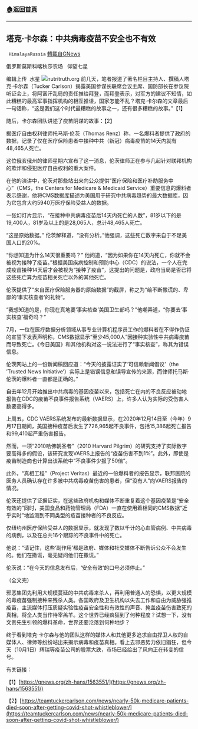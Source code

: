 ###  [:house:返回首頁](https://github.com/ourhimalayas/txt)
---


## 塔克·卡尔森：中共病毒疫苗不安全也不有效
` HimalayaRussia` [轉載自GNews](https://gnews.org/zh-hans/1567939/)

俄罗斯莫斯科喀秋莎农场   仰望七星

编辑上传  水星
![](https://assets.gnews.org/wp-content/uploads/2021/10/V.jpg)nutritruth.org
前几天，笔者报道了著名栏目主持人、撰稿人塔克·卡尔森（Tucker Carlson）揭露美国参谋长联席会议主席、国防部长在参议院听证会上，将阿富汗乱局的责任推给拜登，而拜登表示，对军方的建议不知情，如此糟糕的最高军事指挥机构的相互推诿，国家怎能不乱？塔克·卡尔森的文章最后一句话称，“这是我们这个时代最糟糕的故事之一，还有很多糟糕的故事。”【1】

随后，卡尔森团队讲述了疫苗阴谋的故事：【2】

据医疗自由权利律师托马斯·伦茨（Thomas Renz）称，一名爆料者提供了政府的数据，记录了仅在医疗保险患者中接种中共（新冠）病毒疫苗的14天内就有48,465人死亡。

这位俄亥俄州的律师星期六宣布了这一消息，伦茨律师正在参与几起针对联邦机构的欺诈和侵犯医疗自由权利的重大案件。

在他的演讲中，伦茨对那些站出来向公众提供“医疗保险和医疗补助服务中心”（CMS，the Centers for Medicare & Medicaid Service）重要信息的爆料者表示感谢，他将CMS数据库描述为美国用于研究中共病毒趋势的最大数据库，因为它包含大约5940万医疗保险受益人的数据。

一张幻灯片显示，“在接种中共病毒疫苗后14天内死亡的人数”，81岁以下的是19,400人，81岁及以上的是28,065人，总计48,465人死亡。

“这是原始数据。” 伦茨解释道，“没有分析。”他强调，这些死亡数字来自于不足美国人口的20%。

“你想知道为什么14天很重要吗？” 他问道，“因为如果你在14天内死亡，你就不会被视为接种了疫苗。”根据美国疾病控制和预防中心（CDC）的说法，一个人在完成疫苗接种14天后才会被视为“接种了疫苗”，这提出的问题是，政府当局是否已将这些死亡算为疫苗相关死亡以外的其他死亡。

伦茨提供了“来自医疗保险服务器的原始数据”的截屏，称之为“给不断撒谎的、卑鄙的‘事实核查者’的礼物”。

“我想知道的是，你现在真地要‘事实核查’美国卫生部吗？”他嘲弄道，“你要去‘事实核查’福奇吗？”

7月，一位在医疗数据分析领域从事专业计算机程序员工作的爆料者在不得作伪证的宣誓下发表声明称，CMS数据显示“至少45,000人”因接种实验性中共病毒疫苗而导致死亡。《今日美国》和其他机构对这一说法进行了“事实核查”，称其为错误信息。

伦茨网站上的一份新闻稿回应道：“今天的披露证实了‘可信赖新闻倡议’（the ’Trusted News Initiative’）实际上是错误信息和误导宣传的来源，而律师托马斯·伦茨的爆料者一直都是正确的。”

自去年12月开始推出中共病毒的基因疫苗以来，包括死亡在内的不良反应被动地报告在CDC的疫苗不良事件报告系统（VAERS）上，许多人认为实际的受伤害人数要高得多。

上周五，CDC VAERS系统发布的最新数据显示，在2020年12月14日至（今年）9月17日期间，美国接种疫苗后发生了726,965起不良事件，包括15,386起死亡报告和99,410起严重伤害报告。

然而，一项“2010哈佛朝圣者”（2010 Harvard Pilgrim）的研究支持了实际数字要高得多的假设，该研究发现VAERS上报告的“疫苗伤害不到1%”。此外，即使是疫苗制造商也计算出该系统中“不良事件少报了50倍”。

此外，“真相工程”（Project Veritas）最近的一份爆料者的报告显示，联邦医院的医务人员确认存在许多被中共病毒疫苗伤害的患者，但“没有人”向VAERS报告的情况。

伦茨还提供了证据证实，在这些政府机构和媒体不断重复着这个基因疫苗是“安全有效的”同时，美国食品和药物管理局（FDA）一直在使用着相同的CMS数据“近乎实时”地监测到不同类型的疫苗接种者的不良反应。

仅纽约州医疗保险受益人的数据显示，就发现了数以千计的心血管病例、中共病毒的病例，以及在总共16个跟踪的不良事件中的死亡。

他说：“请记住，这些‘副作用’都是政府、媒体和社交媒体不断告诉公众不会发生的。他们在撒谎，毫无疑问他们在撒谎。”

伦茨说：“在今天的信息发布后，‘安全有效’的口号必须停止。”

（全文完）

邪恶集团先利用大规模蔓延的中共病毒来杀人，再利用普通人的恐惧，以更大规模的毒疫苗强制接种来残杀人类。各国政府及卫生机构以失去工作和自由为威胁强推疫苗，主流媒体打压质疑实验性疫苗安全性和有效性的声音、掩盖疫苗伤害致死的真相，将全人类当作待宰羔羊。这个世界已经疯狂到了何种程度？试想一下，没有文贵先生引领的爆料革命，世界还要沦落到何种地步？

终于看到塔克·卡尔森与他的团队这样的媒体人和其他更多追求自由捍卫人权的自媒体人、律师等纷纷站出来揭示病毒和疫苗真相。看上去邪恶势力依旧猖狂，但今天（10月1日）辉瑞等疫苗公司的股票大跌，市场已经给出了风向正在转变的信号。

有关链接：

【1】[https://gnews.org/zh-hans/1563551/](https://gnews.org/zh-hans/1563551/)

【2】[https://teamtuckercarlson.com/news/nearly-50k-medicare-patients-died-soon-after-getting-covid-shot-whistleblower/](https://teamtuckercarlson.com/news/nearly-50k-medicare-patients-died-soon-after-getting-covid-shot-whistleblower/)
